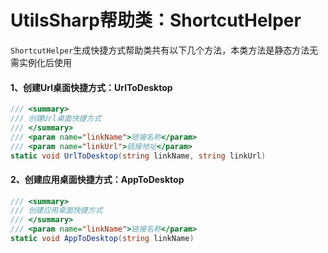# UtilsSharp帮助类：ShortcutHelper
`ShortcutHelper`生成快捷方式帮助类共有以下几个方法，本类方法是静态方法无需实例化后使用

#### 1、创建Url桌面快捷方式：UrlToDesktop

```c#
/// <summary>
/// 创建Url桌面快捷方式
/// </summary>
/// <param name="linkName">链接名称</param>
/// <param name="linkUrl">链接地址</param>
static void UrlToDesktop(string linkName, string linkUrl)
```

#### 2、创建应用桌面快捷方式：AppToDesktop

```c#
/// <summary>
/// 创建应用桌面快捷方式
/// </summary>
/// <param name="linkName">链接名称</param>
static void AppToDesktop(string linkName)
```

